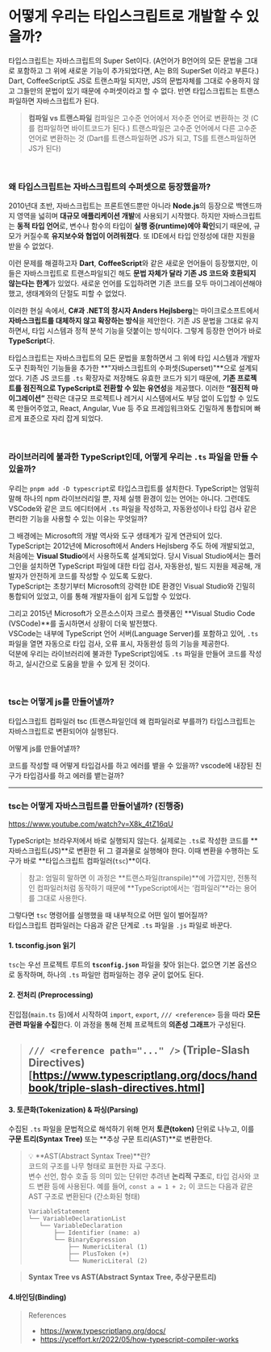 # 어떻게 우리는 타입스크립트로 개발할 수 있을까?

타입스크립트는 자바스크립트의 Super Set이다. (A언어가 B언어의 모든 문법을 그대로 포함하고 그 위에 새로운 기능이 추가되었다면, A는 B의 SuperSet 이라고 부른다.) Dart, CoffeeScript도 JS로 트랜스파일 되지만, JS의 문법자체를 그대로 수용하지 않고 그들만의 문법이 있기 때문에 수퍼셋이라고 할 수 없다. 반면 타입스크립트는 트랜스파일하면 자바스크립트가 된다.

> **컴파일 vs 트랜스파일**
> 컴파일은 고수준 언어에서 저수준 언어로 변환하는 것 (C를 컴파일하면 바이트코드가 된다.)
> 트랜스파일은 고수준 언어에서 다른 고수준 언어로 변환하는 것 (Dart를 트랜스파일하면 JS가 되고, TS를 트랜스파일하면 JS가 된다)

<br/>

### 왜 타입스크립트는 자바스크립트의 수퍼셋으로 등장했을까?

2010년대 초반, 자바스크립트는 프론트엔드뿐만 아니라 **Node.js**의 등장으로 백엔드까지 영역을 넓히며 **대규모 애플리케이션 개발**에 사용되기 시작했다. 하지만 자바스크립트는 **동적 타입 언어**로, 변수나 함수의 타입이 **실행 중(runtime)에야 확인**되기 때문에, 규모가 커질수록 **유지보수와 협업이 어려워졌다**. 또 IDE에서 타입 안정성에 대한 지원을 받을 수 없었다.

이런 문제를 해결하고자 **Dart**, **CoffeeScript**와 같은 새로운 언어들이 등장했지만, 이들은 자바스크립트로 트랜스파일되긴 해도 **문법 자체가 달라 기존 JS 코드와 호환되지 않는다는 한계**가 있었다. 새로운 언어를 도입하려면 기존 코드를 모두 마이그레이션해야 했고, 생태계와의 단절도 피할 수 없었다.

이러한 현실 속에서, **C#과 .NET의 창시자 Anders Hejlsberg**는 마이크로소프트에서 **자바스크립트를 대체하지 않고 확장하는 방식**을 제안한다. 기존 JS 문법을 그대로 유지하면서, 타입 시스템과 정적 분석 기능을 덧붙이는 방식이다. 그렇게 등장한 언어가 바로 **TypeScript**다.

타입스크립트는 자바스크립트의 모든 문법을 포함하면서 그 위에 타입 시스템과 개발자 도구 친화적인 기능들을 추가한 **"자바스크립트의 수퍼셋(Superset)"**으로 설계되었다. 기존 JS 코드를 `.ts` 확장자로 저장해도 유효한 코드가 되기 때문에, **기존 프로젝트를 점진적으로 TypeScript로 전환할 수 있는 유연성**을 제공했다. 이러한 **“점진적 마이그레이션”** 전략은 대규모 프로젝트나 레거시 시스템에서도 부담 없이 도입할 수 있도록 만들어주었고, React, Angular, Vue 등 주요 프레임워크와도 긴밀하게 통합되며 빠르게 표준으로 자리 잡게 되었다.

<br/>

### 라이브러리에 불과한 TypeScript인데, 어떻게 우리는 `.ts` 파일을 만들 수 있을까?

우리는 `pnpm add -D typescript`로 타입스크립트를 설치한다. TypeScript는 엄밀히 말해 하나의 npm 라이브러리일 뿐, 자체 실행 환경이 있는 언어는 아니다. 그런데도 VSCode와 같은 코드 에디터에서 `.ts` 파일을 작성하고, 자동완성이나 타입 검사 같은 편리한 기능을 사용할 수 있는 이유는 무엇일까?

그 배경에는 Microsoft의 개발 역사와 도구 생태계가 깊게 연관되어 있다.  
TypeScript는 2012년에 Microsoft에서 Anders Hejlsberg 주도 하에 개발되었고, 처음에는 **Visual Studio**에서 사용하도록 설계되었다. 당시 Visual Studio에서는 플러그인을 설치하면 TypeScript 파일에 대한 타입 검사, 자동완성, 빌드 지원을 제공해, 개발자가 안전하게 코드를 작성할 수 있도록 도왔다.  
TypeScript는 초창기부터 Microsoft의 강력한 IDE 환경인 Visual Studio와 긴밀히 통합되어 있었고, 이를 통해 개발자들이 쉽게 도입할 수 있었다.

그리고 2015년 Microsoft가 오픈소스이자 크로스 플랫폼인 **Visual Studio Code (VSCode)**를 출시하면서 상황이 더욱 발전했다.  
VSCode는 내부에 TypeScript 언어 서버(Language Server)를 포함하고 있어, `.ts` 파일을 열면 자동으로 타입 검사, 오류 표시, 자동완성 등의 기능을 제공한다.  
덕분에 우리는 라이브러리에 불과한 TypeScript임에도 `.ts` 파일을 만들어 코드를 작성하고, 실시간으로 도움을 받을 수 있게 된 것이다.

<br/>

### tsc는 어떻게 js를 만들어낼까? 

타입스크립트 컴파일러 tsc (트랜스파일인데 왜 컴파일러로 부를까?) 
타입스크립트는 자바스크립트로 변환되어야 실행된다. 

어떻게 js를 만들어낼까? 

코드를 작성할 때 어떻게 타입검사를 하고 에러를 뱉을 수 있을까? 
vscode에 내장된 친구가 타입검사를 하고 에러를 뱉는걸까? 

-----


### tsc는 어떻게 자바스크립트를 만들어낼까? (진행중)

https://www.youtube.com/watch?v=X8k_4tZ16qU



TypeScript는 브라우저에서 바로 실행되지 않는다. 실제로는 `.ts`로 작성한 코드를 **자바스크립트(JS)**로 변환한 뒤 그 결과물로 실행해야 한다. 이때 변환을 수행하는 도구가 바로 **타입스크립트 컴파일러(`tsc`)**이다.

> 참고: 엄밀히 말하면 이 과정은 **트랜스파일(transpile)**에 가깝지만, 전통적인 컴파일러처럼 동작하기 때문에 **TypeScript에서는 ‘컴파일러’**라는 용어를 그대로 사용한다.

그렇다면 `tsc` 명령어를 실행했을 때 내부적으로 어떤 일이 벌어질까?  
타입스크립트 컴파일러는 다음과 같은 단계로 `.ts` 파일을 `.js` 파일로 바꾼다.
 

#### 1. tsconfig.json 읽기
`tsc`는 우선 프로젝트 루트의 **`tsconfig.json`** 파일을 찾아 읽는다. 없으면 기본 옵션으로 동작하며, 하나의 `.ts` 파일만 컴파일하는 경우 굳이 없어도 된다.
 
#### 2. 전처리 (Preprocessing)
진입점(`main.ts` 등)에서 시작하여 `import`, `export`, `/// <reference>` 등을 따라 **모든 관련 파일을 수집**한다. 이 과정을 통해 전체 프로젝트의 **의존성 그래프**가 구성된다. 

> `/// <reference path="..." />` (Triple-Slash Directives)[https://www.typescriptlang.org/docs/handbook/triple-slash-directives.html]
> - 
 
#### 3. 토큰화(Tokenization) & 파싱(Parsing)
수집된 `.ts` 파일을 문법적으로 해석하기 위해 먼저 **토큰(token)** 단위로 나누고, 이를 **구문 트리(Syntax Tree)** 또는 **추상 구문 트리(AST)**로 변환한다.

> 💡 **AST(Abstract Syntax Tree)**란?  
> 코드의 구조를 나무 형태로 표현한 자료 구조다.  
> 변수 선언, 함수 호출 등 의미 있는 단위만 추려낸 **논리적 구조**로, 타입 검사와 코드 변환 등에 사용된다.
> 예를 들어, `const a = 1 + 2;` 이 코드는 다음과 같은 AST 구조로 변환된다 (간소화된 형태)
> ```
> VariableStatement
> └── VariableDeclarationList
>    └── VariableDeclaration
>        ├── Identifier (name: a)
>        └── BinaryExpression
>            ├── NumericLiteral (1)
>            ├── PlusToken (+)
>            └── NumericLiteral (2)
> ```


> **Syntax Tree vs AST(Abstract Syntax Tree, 추상구문트리)**
>

#### 4.바인딩(Binding)


> References 
> - https://www.typescriptlang.org/docs/
> - https://yceffort.kr/2022/05/how-typescript-compiler-works
